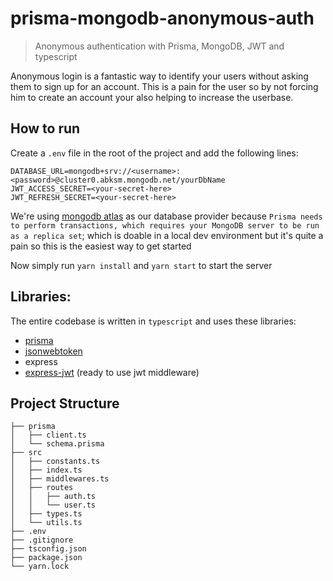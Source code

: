 # prisma-mongodb-anonymous-auth

> Anonymous authentication with Prisma, MongoDB, JWT and typescript

Anonymous login is a fantastic way to identify your users without asking them to sign up for an account. This is a pain for the user so by not forcing him to create an account your also helping to increase the userbase.

## How to run

Create a `.env` file in the root of the project and add the following lines:

```
DATABASE_URL=mongodb+srv://<username>:<password>@cluster0.abksm.mongodb.net/yourDbName
JWT_ACCESS_SECRET=<your-secret-here>
JWT_REFRESH_SECRET=<your-secret-here>
```

We're using [mongodb atlas](https://cloud.mongodb.com) as our database provider because `Prisma needs to perform transactions, which requires your MongoDB server to be run as a replica set`; which is doable in a local dev environment but it's quite a pain so this is the easiest way to get started

Now simply run `yarn install` and `yarn start` to start the server

## Libraries:

The entire codebase is written in `typescript` and uses these libraries:

- [prisma](https://www.prisma.io/)
- [jsonwebtoken](https://jwt.io/)
- express
- [express-jwt](https://www.npmjs.com/package/express-jwt) (ready to use jwt middleware)

## Project Structure

```
├── prisma
│   ├── client.ts
│   └── schema.prisma
├── src
│   ├── constants.ts
│   ├── index.ts
│   ├── middlewares.ts
│   ├── routes
│   │   ├── auth.ts
│   │   └── user.ts
│   ├── types.ts
│   └── utils.ts
├── .env
├── .gitignore
├── tsconfig.json
├── package.json
└── yarn.lock
```
